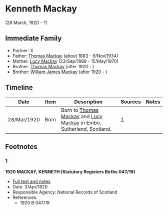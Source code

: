 ﻿---
layout: person
subject_key: i52754046
permalink: /people/i52754046
---

# Kenneth Mackay
(28 March, 1920 - ?)

## Immediate Family

* Partner: X
* Father: [Thomas Mackay](./@5045152@-thomas-mackay-b1883-d1934-11-9.md) (about 1883 - 9/Nov/1934)
* Mother: [Lucy Mackay](./@16587624@-lucy-mackay-b1889-9-23-d1970-5-15.md) (23/Sep/1889 - 15/May/1970)
* Brother: [Thomas Mackay](./@11442358@-thomas-mackay-b1920-d.md) (after 1920 - )
* Brother: [William James Mackay](./@53698892@-william-james-mackay-b1920-d.md) (after 1920 - )

## Timeline

Date | Item | Description | Sources | Notes
---|---|---|---|---
28/Mar/1920 | Born | Born to [Thomas Mackay](./@5045152@-thomas-mackay-b1883-d1934-11-9.md) and [Lucy Mackay](./@16587624@-lucy-mackay-b1889-9-23-d1970-5-15.md) in Embo, Sutherland, Scotland. | [1](#1) | 

## Footnotes

### 1

**1920 MACKAY, KENNETH (Statutory Registers Births 047/19)**

* [Full text and notes](../sources/@37222698@-1920-mackay,-kenneth-statutory-registers-births-047-19-.md)
* Date: 3/Apr/1920
* Responsible Agency: National Records of Scotland
* References: 
  * 1920 B 047/19

